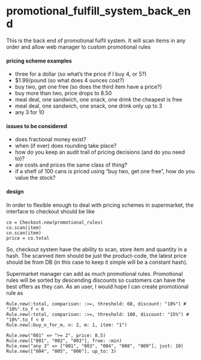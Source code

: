 promotional_fulfill_system_back_end
===================================

This is the back end of promotional fulfil system. It will scan items in any order and allow web manager to custom promotional rules

#### pricing scheme examples
- three for a dollar (so what’s the price if I buy 4, or 5?)
- $1.99/pound (so what does 4 ounces cost?)
- buy two, get one free (so does the third item have a price?)
- buy more than two, price drops to 8.50
- meal deal, one sandwich, one snack, one drink the cheapest is free
- meal deal, one sandwich, one snack, one drink only up to 3
- any 3 for 10

#### issues to be considered
- does fractional money exist?
- when (if ever) does rounding take place?
- how do you keep an audit trail of pricing decisions (and do you need to)?
- are costs and prices the same class of thing?
- if a shelf of 100 cans is priced using “buy two, get one free”, how do you value the stock?

#### design
In order to flexible enough to deal with pricing schemes in supermarket, the interface to checkout should be like

    co = Checkout.new(promotional_rules)
    co.scan(item)
    co.scan(item)
    price = co.total

So, checkout system have the ability to scan, store item and quantity in a hash. The scanned item should be just the product-code, the latest price should be from DB (in this case to keep it simple will be a constant hash).

Supermarket manager can add as much promotional rules. Promotional rules will be sorted by descending discounts so customers can have the best offers as they can. As an user, I would hope I can create promotional rule as
    
    Rule.new(:total, comparison: :>=, threshold: 60, discount: "10%") # "10%".to_f < 0
    Rule.new(:total, comparison: :>=, threshold: 100, discount: "15%") # "10%".to_f < 0
    Rule.new(:buy_n_for_m, n: 2, m: 1, item: "1")

    Rule.new("001" => ">= 2", price: 8.5)
    Rule.new(["001", "002", "003"], free: :min)
    Rule.new("any 3" => ["001", "003", "004", "008", "009"], just: 10)
    Rule.new(["004", "005", "006"], up_to: 3)